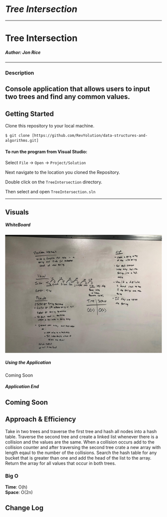 # ***Tree Intersection***
------------------------------

# Tree Intersection
##### *Author: Jon Rice*

------------------------------

### Description

Console application that allows users to input two trees and find any common values. 
------------------------------

## Getting Started
Clone this repository to your local machine.
```
$ git clone [https://github.com/RevYolution/data-structures-and-algorithms.git]
```
#### To run the program from Visual Studio:
Select ```File``` -> ```Open``` -> ```Project/Solution```

Next navigate to the location you cloned the Repository.

Double click on the ```TreeIntersection``` directory.

Then select and open ```TreeIntersection.sln```

------------------------------

## Visuals


##### WhiteBoard
![Tree Intersection Whiteboard](https://github.com/RevYolution/data-structures-and-algorithms/blob/master/assets/Repeat%20Word%20Whiteboard.jpg)
##### Using the Application
Coming Soon
##### Application End
Coming Soon
------------------------------
## Approach & Efficiency
Take in two trees and traverse the first tree and hash all nodes into a hash table. Traverse the second tree and create a linked list whenever there is a collision and the values are the same. When a collision occurs add to the collision counter and after traversing the second tree crate a new array with length eqaul to the number of the collisions. Search the hash table for any bucket that is greater than one and add the head of the list to the array. Return the array for all values that occur in both trees. 
### Big O
**Time**: O(h)  
**Space**: O(2n)

## Change Log

